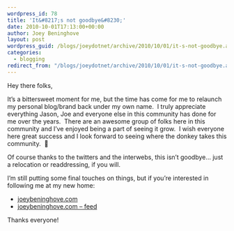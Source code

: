 ```yaml
---
wordpress_id: 78
title: 'It&#8217;s not goodbye&#8230;'
date: 2010-10-01T17:13:00+00:00
author: Joey Beninghove
layout: post
wordpress_guid: /blogs/joeydotnet/archive/2010/10/01/it-s-not-goodbye.aspx
categories:
  - blogging
redirect_from: "/blogs/joeydotnet/archive/2010/10/01/it-s-not-goodbye.aspx/"
---
```

Hey there folks,

It&#8217;s a bittersweet moment for me, but the time has come for me to relaunch my personal blog/brand back under my own name. &nbsp;I truly appreciate everything Jason, Joe and everyone else in this community has done for me over the years. &nbsp;There are an awesome group of folks here in this community and I&#8217;ve enjoyed being a part of seeing it grow. &nbsp;I wish everyone here great success and I look forward to seeing where the donkey takes this community. &nbsp;🙂

Of course thanks to the twitters and the interwebs, this isn&#8217;t goodbye&#8230; just a relocation or readdressing, if you will.

I&#8217;m still putting some final touches on things, but if you&#8217;re interested in following me at my new home:

  * [joeybeninghove.com](http://joeybeninghove.com)
  * [joeybeninghove.com &#8211; feed](https://feeds.feedburner.com/joeybeninghove)

<div>
  Thanks everyone!
</div></p>